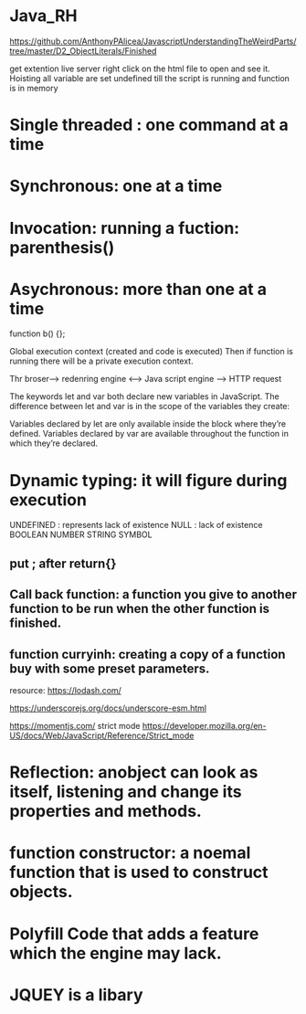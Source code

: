 # Java_RH
https://github.com/AnthonyPAlicea/JavascriptUnderstandingTheWeirdParts/tree/master/D2_ObjectLiterals/Finished

get extention live server
right click on the html file to open and see it.
Hoisting
all variable are set undefined till the script is running and function is in memory

# Single threaded : one command at a time
# Synchronous: one at a time
# Invocation: running a fuction: parenthesis()
# Asychronous: more than one at a time
function b() {};

Global execution context (created and code is executed)
Then if function is running there will be a private execution context.


Thr broser--> redenring engine <--> Java script engine --> HTTP request

The keywords let and var both declare new variables in JavaScript. The difference between let and var is in the scope of the variables they create:

Variables declared by let are only available inside the block where they’re defined.
Variables declared by var are available throughout the function in which they’re declared.

# Dynamic typing: it will figure during execution

UNDEFINED : represents lack of existence
NULL : lack of existence
BOOLEAN
NUMBER
STRING
SYMBOL

## put ; after return{}


## Call back function: a function you give to another function to be run when the other function is finished.

## function curryinh: creating a copy of a function buy with some preset parameters.

resource:
https://lodash.com/

https://underscorejs.org/docs/underscore-esm.html

https://momentjs.com/
strict mode
https://developer.mozilla.org/en-US/docs/Web/JavaScript/Reference/Strict_mode


# Reflection: anobject can look as itself, listening and change its properties and methods.

# function constructor: a noemal function that is used to construct objects.

# Polyfill  Code that adds a feature which the engine may lack.
# JQUEY is a libary
